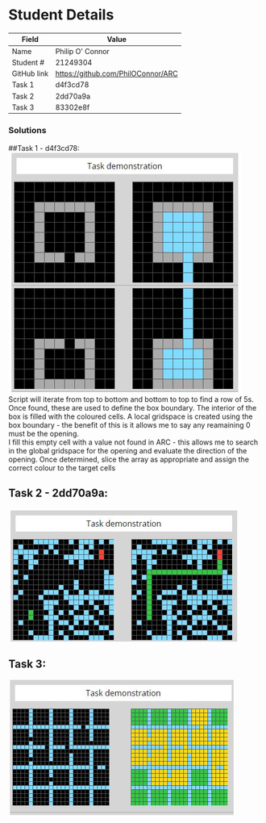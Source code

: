 # Student Details

|Field   | Value |
|--------|-------|
|Name    | Philip O' Connor|
|Student # | 21249304 |
| GitHub link |https://github.com/PhilOConnor/ARC |
|Task 1    |d4f3cd78 |
|Task 2    | 2dd70a9a |
|Task 3    | 83302e8f |

### Solutions
##Task 1  - d4f3cd78: <br>
![Task 1: d4f3cd78](/images/d4f3cd78.JPG)  <br>
Script will iterate from top to bottom and bottom to top to find a row of 5s. Once found, these are used to define the box boundary.
The interior of the box is filled with the coloured cells.
A local gridspace is created using the box boundary - the benefit of this is it allows me to say any reamaining 0 must be the opening. <br>
I fill this empty cell with a value not found in ARC - this allows me to search in the global gridspace for the opening and evaluate the direction of the opening. Once determined, slice the array as appropriate and assign the correct colour to the target cells


## Task 2 - 2dd70a9a: <br>
![Task 1: d4f3cd78](/images/2dd70a9a.JPG)

## Task 3:<br>

![Task 1: d4f3cd78](/images/83302e8f.JPG)
